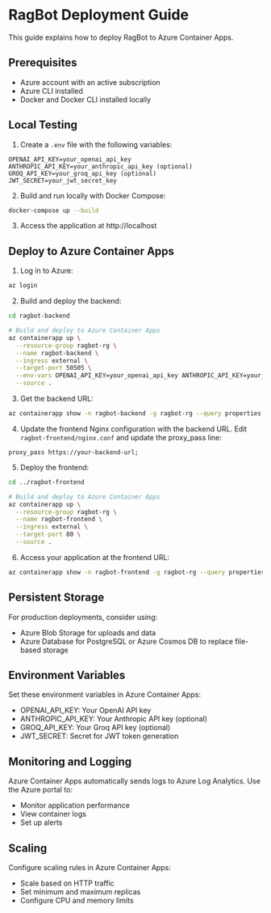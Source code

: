 # RagBot Deployment Guide

This guide explains how to deploy RagBot to Azure Container Apps.

## Prerequisites

- Azure account with an active subscription
- Azure CLI installed
- Docker and Docker CLI installed locally

## Local Testing

1. Create a `.env` file with the following variables:
```
OPENAI_API_KEY=your_openai_api_key
ANTHROPIC_API_KEY=your_anthropic_api_key (optional)
GROQ_API_KEY=your_groq_api_key (optional)
JWT_SECRET=your_jwt_secret_key
```

2. Build and run locally with Docker Compose:
```bash
docker-compose up --build
```

3. Access the application at http://localhost

## Deploy to Azure Container Apps

1. Log in to Azure:
```bash
az login
```

2. Build and deploy the backend:
```bash
cd ragbot-backend

# Build and deploy to Azure Container Apps
az containerapp up \
  --resource-group ragbot-rg \
  --name ragbot-backend \
  --ingress external \
  --target-port 50505 \
  --env-vars OPENAI_API_KEY=your_openai_api_key ANTHROPIC_API_KEY=your_anthropic_api_key GROQ_API_KEY=your_groq_api_key JWT_SECRET=your_jwt_secret_key \
  --source .
```

3. Get the backend URL:
```bash
az containerapp show -n ragbot-backend -g ragbot-rg --query properties.configuration.ingress.fqdn -o tsv
```

4. Update the frontend Nginx configuration with the backend URL. Edit `ragbot-frontend/nginx.conf` and update the proxy_pass line:
```
proxy_pass https://your-backend-url;
```

5. Deploy the frontend:
```bash
cd ../ragbot-frontend

# Build and deploy to Azure Container Apps
az containerapp up \
  --resource-group ragbot-rg \
  --name ragbot-frontend \
  --ingress external \
  --target-port 80 \
  --source .
```

6. Access your application at the frontend URL:
```bash
az containerapp show -n ragbot-frontend -g ragbot-rg --query properties.configuration.ingress.fqdn -o tsv
```

## Persistent Storage

For production deployments, consider using:
- Azure Blob Storage for uploads and data
- Azure Database for PostgreSQL or Azure Cosmos DB to replace file-based storage

## Environment Variables

Set these environment variables in Azure Container Apps:
- OPENAI_API_KEY: Your OpenAI API key
- ANTHROPIC_API_KEY: Your Anthropic API key (optional)
- GROQ_API_KEY: Your Groq API key (optional)
- JWT_SECRET: Secret for JWT token generation

## Monitoring and Logging

Azure Container Apps automatically sends logs to Azure Log Analytics. Use the Azure portal to:
- Monitor application performance
- View container logs
- Set up alerts

## Scaling

Configure scaling rules in Azure Container Apps:
- Scale based on HTTP traffic
- Set minimum and maximum replicas
- Configure CPU and memory limits 